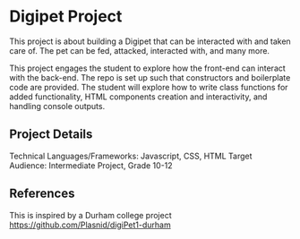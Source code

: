 # Digipet Project
This project is about building a Digipet that can be interacted with and taken care of. The pet can be fed, attacked, interacted with, and many more. 

This project engages the student to explore how the front-end can interact with the back-end. The repo is set up such that constructors and boilerplate code are provided. The student will explore how to write class functions for added functionality, HTML components creation and interactivity, and handling console outputs. 

## Project Details
Technical Languages/Frameworks: Javascript, CSS, HTML
Target Audience: Intermediate Project, Grade 10-12 

## References
This is inspired by a Durham college project https://github.com/Plasnid/digiPet1-durham
